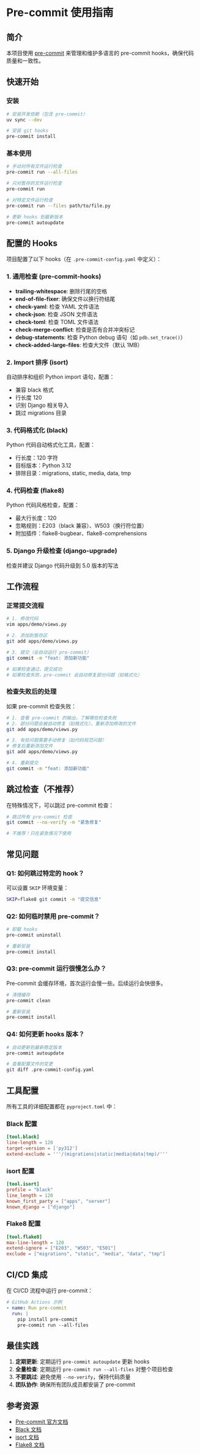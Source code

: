 # Pre-commit 使用指南

## 简介

本项目使用 [pre-commit](https://pre-commit.com/) 来管理和维护多语言的 pre-commit hooks，确保代码质量和一致性。

## 快速开始

### 安装

```bash
# 安装开发依赖（包含 pre-commit）
uv sync --dev

# 安装 git hooks
pre-commit install
```

### 基本使用

```bash
# 手动对所有文件运行检查
pre-commit run --all-files

# 只对暂存的文件运行检查
pre-commit run

# 对特定文件运行检查
pre-commit run --files path/to/file.py

# 更新 hooks 到最新版本
pre-commit autoupdate
```

## 配置的 Hooks

项目配置了以下 hooks（在 `.pre-commit-config.yaml` 中定义）：

### 1. 通用检查 (pre-commit-hooks)

- **trailing-whitespace**: 删除行尾的空格
- **end-of-file-fixer**: 确保文件以换行符结尾
- **check-yaml**: 检查 YAML 文件语法
- **check-json**: 检查 JSON 文件语法
- **check-toml**: 检查 TOML 文件语法
- **check-merge-conflict**: 检查是否有合并冲突标记
- **debug-statements**: 检查 Python debug 语句（如 `pdb.set_trace()`）
- **check-added-large-files**: 检查大文件（默认 1MB）

### 2. Import 排序 (isort)

自动排序和组织 Python import 语句，配置：
- 兼容 black 格式
- 行长度 120
- 识别 Django 相关导入
- 跳过 migrations 目录

### 3. 代码格式化 (black)

Python 代码自动格式化工具，配置：
- 行长度：120 字符
- 目标版本：Python 3.12
- 排除目录：migrations, static, media, data, tmp

### 4. 代码检查 (flake8)

Python 代码风格检查，配置：
- 最大行长度：120
- 忽略规则：E203（black 兼容）、W503（换行符位置）
- 附加插件：flake8-bugbear、flake8-comprehensions

### 5. Django 升级检查 (django-upgrade)

检查并建议 Django 代码升级到 5.0 版本的写法

## 工作流程

### 正常提交流程

```bash
# 1. 修改代码
vim apps/demo/views.py

# 2. 添加到暂存区
git add apps/demo/views.py

# 3. 提交（会自动运行 pre-commit）
git commit -m "feat: 添加新功能"

# 如果检查通过，提交成功
# 如果检查失败，pre-commit 会自动修复部分问题（如格式化）
```

### 检查失败后的处理

如果 pre-commit 检查失败：

```bash
# 1. 查看 pre-commit 的输出，了解哪些检查失败
# 2. 部分问题会被自动修复（如格式化），重新添加修改的文件
git add apps/demo/views.py

# 3. 有些问题需要手动修复（如代码规范问题）
# 修复后重新添加文件
git add apps/demo/views.py

# 4. 重新提交
git commit -m "feat: 添加新功能"
```

## 跳过检查（不推荐）

在特殊情况下，可以跳过 pre-commit 检查：

```bash
# 跳过所有 pre-commit 检查
git commit --no-verify -m "紧急修复"

# 不推荐！只在紧急情况下使用
```

## 常见问题

### Q1: 如何跳过特定的 hook？

可以设置 `SKIP` 环境变量：

```bash
SKIP=flake8 git commit -m "提交信息"
```

### Q2: 如何临时禁用 pre-commit？

```bash
# 卸载 hooks
pre-commit uninstall

# 重新安装
pre-commit install
```

### Q3: pre-commit 运行很慢怎么办？

Pre-commit 会缓存环境，首次运行会慢一些。后续运行会快很多。

```bash
# 清理缓存
pre-commit clean

# 重新安装
pre-commit install
```

### Q4: 如何更新 hooks 版本？

```bash
# 自动更新到最新稳定版本
pre-commit autoupdate

# 查看配置文件的变更
git diff .pre-commit-config.yaml
```

## 工具配置

所有工具的详细配置都在 `pyproject.toml` 中：

### Black 配置

```toml
[tool.black]
line-length = 120
target-version = ['py312']
extend-exclude = '''/(migrations|static|media|data|tmp)/'''
```

### isort 配置

```toml
[tool.isort]
profile = "black"
line_length = 120
known_first_party = ["apps", "server"]
known_django = ["django"]
```

### Flake8 配置

```toml
[tool.flake8]
max-line-length = 120
extend-ignore = ["E203", "W503", "E501"]
exclude = ["migrations", "static", "media", "data", "tmp"]
```

## CI/CD 集成

在 CI/CD 流程中运行 pre-commit：

```yaml
# GitHub Actions 示例
- name: Run pre-commit
  run: |
    pip install pre-commit
    pre-commit run --all-files
```

## 最佳实践

1. **定期更新**: 定期运行 `pre-commit autoupdate` 更新 hooks
2. **全量检查**: 定期运行 `pre-commit run --all-files` 对整个项目检查
3. **不要跳过**: 避免使用 `--no-verify`，保持代码质量
4. **团队协作**: 确保所有团队成员都安装了 pre-commit

## 参考资源

- [Pre-commit 官方文档](https://pre-commit.com/)
- [Black 文档](https://black.readthedocs.io/)
- [isort 文档](https://pycqa.github.io/isort/)
- [Flake8 文档](https://flake8.pycqa.org/)
